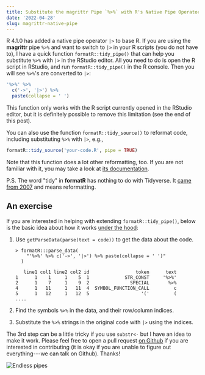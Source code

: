 ```yaml
---
title: Substitute the magrittr Pipe `%>%` with R's Native Pipe Operator `|>`
date: '2022-04-28'
slug: magrittr-native-pipe
---
```


R 4.1.0 has added a native pipe operator `|>` to base R. If you are using the
**magrittr** pipe `%>%` and want to switch to `|>` in your R scripts (you do not
have to), I have a quick function `formatR::tidy_pipe()` that can help you
substitute `%>%` with `|>` in the RStudio editor. All you need to do is open the
R script in RStudio, and run `formatR::tidy_pipe()` in the R console. Then you
will see `%>%`'s are converted to `|>`:

``` r
'%>%' %>%
  c('->', '|>') %>%
  paste(collapse = ' ')
```

<script>
(function() {
  const pre = document.currentScript.previousElementSibling;
  if (pre.tagName === 'PRE') setInterval(function() {
    const el = pre.firstElementChild;
    const f = />%&gt;%</.test(el.innerHTML);
    el.innerHTML = el.innerHTML.replace(f ? />%&gt;%</g : />\|&gt;</g, f ? '>|&gt;<' : '>%&gt;%<');
  }, 2000);
})();
</script>

This function only works with the R script currently opened in the RStudio
editor, but it is definitely possible to remove this limitation (see the end of
this post).

You can also use the function `formatR::tidy_source()` to reformat code,
including substituting `%>%` with `|>`, e.g.,

``` r
formatR::tidy_source('your-code.R', pipe = TRUE)
```

Note that this function does a lot other reformatting, too. If you are not
familiar with it, you may take a look at [its documentation](/formatr/).

P.S. The word "tidy" in **formatR** has nothing to do with Tidyverse. It [came
from 2007](/en/2007/08/tidy-up-your-r-code/) and means reformatting.

## An exercise

If you are interested in helping with extending `formatR::tidy_pipe()`, below is
the basic idea about how it works [under the
hood](https://github.com/yihui/formatR/blob/942bff28/R/tidy.R#L293-L311):

1.  Use `getParseData(parse(text = code))` to get the data about the code.

    ```         
    > formatR:::parse_data(
        "'%>%' %>% c('->', '|>') %>% paste(collapse = ' ')"
      )

       line1 col1 line2 col2 id                 token      text
    1      1    1     1    5  1             STR_CONST     '%>%'
    2      1    7     1    9  2               SPECIAL       %>%
    4      1   11     1   11  4  SYMBOL_FUNCTION_CALL         c
    5      1   12     1   12  5                   '('         (
    ....
    ```

2.  Find the symbols `%>%` in the data, and their row/column indices.

3.  Substitute the `%>%` strings in the original code with `|>` using the
    indices.

The 3rd step can be a little tricky if you use `substr<-` but I have an idea to
make it work. Please feel free to open a pull request [on
Github](https://github.com/yihui/formatR) if you are interested in contributing
(it is okay if you are unable to figure out everything---we can talk on Github).
Thanks!

![Endless pipes](https://slides.yihui.org/gif/repeat-smoke.gif)
